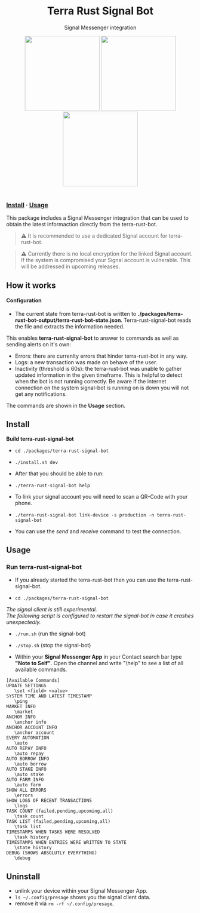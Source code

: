 <div align="center">

      
  <h1>Terra Rust Signal Bot</h1> 
  <p>Signal Messenger integration</p> 
   
  <img src="gallery/signal_bot_auto_stake.png" width="200">
  <img src="gallery/signal_bot_help.png" width="200">
  <img src="gallery/signal_messenger.png" width="200">
  </div>
<br/>

 


### [Install](#install) · [Usage](#usage)  
 
This package includes a Signal Messenger integration that can be used to obtain the latest informaction directly from the terra-rust-bot. 

> :warning: It is recommended to use a dedicated Signal account for terra-rust-bot.

> :warning: Currently there is no local encryption for the linked Signal account. If the system is compromised your Signal account is vulnerable. This will be addressed in upcoming releases. 


## How it works
 
#### Configuration
* The current state from terra-rust-bot is written to **./packages/terra-rust-bot-output/terra-rust-bot-state.json**. Terra-rust-signal-bot reads the file and extracts the information needed.	 

This enables **terra-rust-signal-bot** to answer to commands as well as sending alerts on it's own:  
* Errors: there are currenlty errors that hinder terra-rust-bot in any way.
* Logs: a new transaction was made on behave of the user.
* Inactivity (threshold is 60s): the terra-rust-bot was unable to gather updated information in the given timeframe. This is helpful to detect when the bot is not running correctly. Be aware if the internet connection on the system signal-bot is running on is down you will not get any notifications.
 
The commands are shown in the **Usage** section.

## Install
 

**Build terra-rust-signal-bot**

* `cd ./packages/terra-rust-signal-bot`
* `./install.sh dev`

* After that you should be able to run:  
* `./terra-rust-signal-bot help` 

* To link your signal account you will need to scan a QR-Code with your phone.   
* `./terra-rust-signal-bot link-device -s production -n terra-rust-signal-bot`
* You can use the *send* and *receive* command to test the connection.
 
 
## Usage

### Run terra-rust-signal-bot
 
* If you already started the terra-rust-bot then you can use the terra-rust-signal-bot.

* `cd ./packages/terra-rust-signal-bot`  

*The signal client is still experimental.  
The following script is configured to restart the signal-bot in case it crashes unexpectedly.*
* `./run.sh` (run the signal-bot) 
* `./stop.sh` (stop the signal-bot)


* Within your **Signal Messenger App** in your Contact search bar type **"Note to Self"**. Open the channel and write "\help" to see a list of all available commands.


 ```
 [Available Commands]
UPDATE SETTINGS
    \set <field> <value>
SYSTEM TIME AND LATEST TIMESTAMP 
    \ping      
MARKET INFO    
    \market         
ANCHOR INFO    
    \anchor info    
ANCHOR ACCOUNT INFO    
    \anchor account  
EVERY AUTOMATION
    \auto        
AUTO REPAY INFO
    \auto repay  
AUTO BORROW INFO 
    \auto borrow  
AUTO STAKE INFO
    \auto stake   
AUTO FARM INFO 
    \auto farm   
SHOW ALL ERRORS
    \errors  
SHOW LOGS OF RECENT TRANSACTIONS
    \logs  
TASK COUNT (failed,pending,upcoming,all)
    \task count         
TASK LIST (failed,pending,upcoming,all)
    \task list          
TIMESTAMPS WHEN TASKS WERE RESOLVED
    \task history     
TIMESTAMPS WHEN ENTRIES WERE WRITTEN TO STATE
    \state history        
DEBUG (SHOWS ABSOLUTLY EVERYTHING)
    \debug
```

## Uninstall

* unlink your device within your Signal Messenger App.
* `ls ~/.config/presage` shows you the signal client data.
* remove it via `rm -rf ~/.config/presage`.
